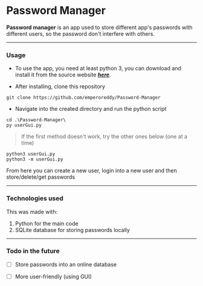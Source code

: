 # Password Manager

**Password manager** is an app used to store different app's passwords with different users, so the password don't interfere with others.

------------


### Usage

* To use the app, you need at least python 3, you can download and install it from the source website [_**here**_](https://www.python.org/downloads/ "*here*").

* After installing, clone this repository
```
git clone https://github.com/emperoreddy/Password-Manager
```
* Navigate into the created directory and run the python script
```
cd .\Password-Manager\
py userGui.py
```
> If the first method doesn't work, try the other ones below (one at a time)
```
python3 userGui.py
python3 -m userGui.py
```

From here you can create a new user, login into a new user and then store/delete/get passwords

------------


### Technologies used
This was made with:
1. Python for the main code
2. SQLite database for storing passwords locally

------------


### Todo in the future
- [ ] Store passwords into an online database
- [ ] More user-friendly (using GUI)




